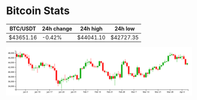 # Bitcoin Stats

BTC/USDT|24h change|24h high|24h low|
|---|---|---|---|
|$43651.16|-0.42%|$44041.10|$42727.35|

<img src="./chart.svg">
